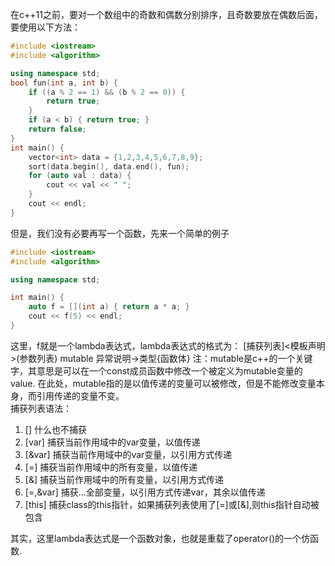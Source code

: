 在c++11之前，要对一个数组中的奇数和偶数分别排序，且奇数要放在偶数后面，要使用以下方法：
```c++                  sort1.cpp
#include <iostream>
#include <algorithm>

using namespace std;
bool fun(int a, int b) {
    if ((a % 2 == 1) && (b % 2 == 0)) {
        return true;
    }
    if (a < b) { return true; }
    return false;
}
int main() {
    vector<int> data = {1,2,3,4,5,6,7,8,9};
    sort(data.begin(), data.end(), fun);
    for (auto val : data) {
        cout << val << " ";
    }
    cout << endl;
}
```
但是，我们没有必要再写一个函数，先来一个简单的例子
```c++              square.cpp
#include <iostream>
#include <algorithm>

using namespace std;

int main() {
    auto f = [](int a) { return a * a; }
    cout << f(5) << endl;
}
```

这里，f就是一个lambda表达式，lambda表达式的格式为：
    [捕获列表]<模板声明>(参数列表) mutable 异常说明->类型{函数体}
注：mutable是c++的一个关键字，其意思是可以在一个const成员函数中修改一个被定义为mutable变量的value.
在此处，mutable指的是以值传递的变量可以被修改，但是不能修改变量本身，而引用传递的变量不变。  
捕获列表语法：
1. []   什么也不捕获
2. [var]    捕获当前作用域中的var变量，以值传递
3. [&var]   捕获当前作用域中的var变量，以引用方式传递
4. [=]      捕获当前作用域中的所有变量，以值传递
5. [&]      捕获当前作用域中的所有变量，以引用方式传递
6. [=,&var] 捕获...全部变量，以引用方式传递var，其余以值传递
7. [this]   捕获class的this指针，如果捕获列表使用了[=]或[&],则this指针自动被包含

其实，这里lambda表达式是一个函数对象，也就是重载了operator()的一个仿函数.

